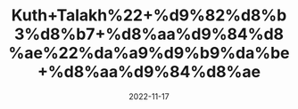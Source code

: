 ---
title: 'Kuth+Talakh%22+%d9%82%d8%b3%d8%b7+%d8%aa%d9%84%d8%ae%22%da%a9%d9%b9%da%be+%d8%aa%d9%84%d8%ae'
date: '2022-11-17' 
metatag: '' 
inventory: '0' 
draft: false 
# meta description 
shortDescripton: '+%22+Bitter+Costus+Root+%22Costus+root+is+used+for+treating+worm+(nematode)+infections.+Costus+oil+is+used+for+asthma%2c+cough%2c+gas%2c+and+severe+intestinal+diseases+such+as+dysentery+and+cholera.+It+is+also+used+as+a+tonic+and+to+stimulate+digestion.'
description: 'Herbs+%d8%ac%da%91%db%8c+%d8%a8%d9%88%d9%b9%db%8c'
longdescription: ''
tags: ''
brand: ''
subCategory: ''
unit: '50 gm-Pk'
sellCount: '0'
featured: True
# product Price
price: '30.0'
# Product Short Description
shortDescription: '+%22+Bitter+Costus+Root+%22Costus+root+is+used+for+treating+worm+(nematode)+infections.+Costus+oil+is+used+for+asthma%2c+cough%2c+gas%2c+and+severe+intestinal+diseases+such+as+dysentery+and+cholera.+It+is+also+used+as+a+tonic+and+to+stimulate+digestion.'
productID: '50A58782-3226-ED11-9968-005056B3A416'
type: 'products'
category: 'Herbs+%d8%ac%da%91%db%8c+%d8%a8%d9%88%d9%b9%db%8c' 
thumnailproduct: 'https://eraconnect.blob.core.windows.net/product-images/aminsaddiquidawakhana/50A58782-3226-ED11-9968-005056B3A416.webp' 
images:
  - image: 'https://eraconnect.blob.core.windows.net/product-images/aminsaddiquidawakhana/50A58782-3226-ED11-9968-005056B3A416.webp'  
Variants:
---